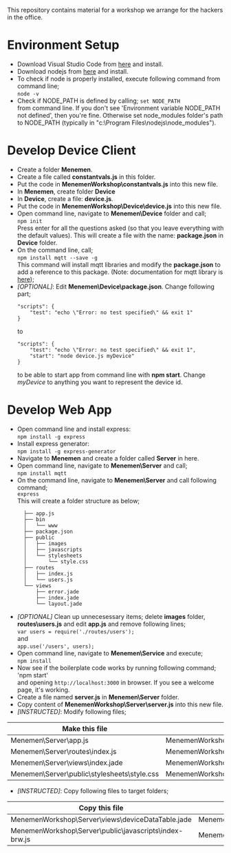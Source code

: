 This repository contains material for a workshop we arrange for the hackers in the office.   

# Environment Setup
* Download Visual Studio Code from [here](https://code.visualstudio.com) and install.
* Download nodejs from [here](https://nodejs.org/en/) and install.
* To check if node is properly installed, execute following command from command line;  
  `node -v`
* Check if NODE_PATH is defined by calling;
  `set NODE_PATH`  
  from command line. If you don't see 'Environment variable NODE_PATH not defined', then you're fine. 
  Otherwise set node_modules folder's path to NODE_PATH (typically in "c:\Program Files\nodejs\node_modules\"). 

# Develop Device Client
* Create a folder **Menemen**.
* Create a file called **constantvals.js** in this folder.
* Put the code in **MenemenWorkshop\constantvals.js** into this new file.
* In **Menemen**, create  folder **Device**
* In **Device**, create a file: **device.js**.
* Put the code in **MenemenWorkshop\Device\device.js** into this new file.
* Open command line, navigate to **Menemen\Device** folder and call;  
  `npm init`  
  Press enter for all the questions asked (so that you leave everything with the default values). 
  This will create a file with the name: **package.json** in **Device** folder.
* On the command line, call;    
  `npm install mqtt --save -g`  
  This command will install mqtt libraries and modify the **package.json** to add a reference to this package. 
  (Note: documentation for mqtt library is [here](https://www.npmjs.com/package/mqtt));
* *[OPTIONAL]*: Edit **Menemen\Device\package.json**. Change following part;
    ```
    "scripts": {
        "test": "echo \"Error: no test specified\" && exit 1"
    }
    ```
    to 
    ```
    "scripts": {
        "test": "echo \"Error: no test specified\" && exit 1",
        "start": "node device.js myDevice"
    }
    ```   
  to be able to start app from command line with **npm start**. Change *myDevice* to anything you want to represent the device id.


# Develop Web App
* Open command line and install express:  
  `npm install -g express`
* Install express generator:  
  `npm install -g express-generator`
* Navigate to **Menemen** and create a folder called **Server** in here.
* Open command line, navigate to **Menemen\Server** and call;  
  `npm install mqtt` 
* On the command line, navigate to **Menemen\Server** and call following command;  
  `express`  
  This will create a folder structure as below;
  ```
    ├── app.js
    ├── bin
    │   └── www
    ├── package.json
    ├── public
    │   ├── images
    │   ├── javascripts
    │   └── stylesheets
    │       └── style.css
    ├── routes
    │   ├── index.js
    │   └── users.js
    └── views
        ├── error.jade
        ├── index.jade
        └── layout.jade
  ```  
* *[OPTIONAL]* Clean up unnecesessary items; delete **images** folder, **routes\users.js** and edit **app.js** and remove following lines;  
  `var users = require('./routes/users');`  
  and   
  `app.use('/users', users);`
* Open command line, navigate to **Menemen\Service** and execute;  
  `npm install`
* Now see if the boilerplate code works by running following command;  
  'npm start'  
  and opening `http://localhost:3000` in browser. If you see a welcome page, it's working.
* Create a file named **server.js** in **Menemen\Server** folder.
* Copy content of **MenemenWorkshop\Server\server.js** into this new file.
* *[INSTRUCTED]*: Modify following files;
<table>
    <thead>
        <th>Make this file</th>
        <th>look like this one</th>
    </thead>
    <tbody>
        <tr>
            <td>Menemen\Server\app.js</td>
            <td>MenemenWorkshop\Server\app.js</td>
        </tr>
        <tr>
            <td>Menemen\Server\routes\index.js</td>
            <td>MenemenWorkshop\Server\routes\index.js</td>
        </tr>
        <tr>
            <td>Menemen\Server\views\index.jade</td>
            <td>MenemenWorkshop\Server\views\index.jade</td>
        </tr>
        <tr>
            <td>Menemen\Server\public\stylesheets\style.css</td>
            <td>MenemenWorkshop\Server\public\stylesheets\style.css</td>
        </tr>                        
    </tbody>
</table>

* *[INSTRUCTED]*: Copy following files to target folders;
<table>
    <thead>
        <th>Copy this file</th>
        <th>to</th>
    </thead>
    <tbody>
        <tr>
            <td>MenemenWorkshop\Server\views\deviceDataTable.jade</td>
            <td>Menemen\Server\views\</td>
        </tr>
        <tr>
            <td>MenemenWorkshop\Server\public\javascripts\index-brw.js</td>
            <td>Menemen\Server\public\javascripts\</td>
        </tr>                      
    </tbody>
</table>
